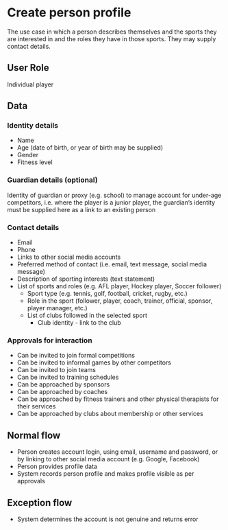 # Create person profile

The use case in which a person describes themselves and the sports they are interested in and the roles they have in those sports. They may supply contact details.

## User Role

Individual player

## Data

### Identity details

- Name
- Age (date of birth, or year of birth may be supplied)
- Gender
- Fitness level

### Guardian details (optional)

Identity of guardian or proxy (e.g. school) to manage account for under-age competitors, i.e. where the player is a junior player, the guardian’s identity must be supplied here as a link to an existing person

### Contact details

- Email
- Phone
- Links to other social media accounts
- Preferred method of contact (i.e. email, text message, social media message)
- Description of sporting interests (text statement)
- List of sports and roles (e.g. AFL player, Hockey player, Soccer follower)
  - Sport type (e.g. tennis, golf, football, cricket, rugby, etc.)
  - Role in the sport (follower, player, coach, trainer, official, sponsor, player manager, etc.)
  - List of clubs followed in the selected sport
    - Club identity - link to the club

### Approvals for interaction

- Can be invited to join formal competitions 
- Can be invited to informal games by other competitors
- Can be invited to join teams
- Can be invited to training schedules
- Can be approached by sponsors
- Can be approached by coaches
- Can be approached by fitness trainers and other physical therapists for their services
- Can be approached by clubs about membership or other services

## Normal flow

- Person creates account login, using email, username and password, or by linking to other social media account (e.g. Google, Facebook)
- Person provides profile data
- System records person profile and makes profile visible as per approvals

## Exception flow

- System determines the account is not genuine and returns error
